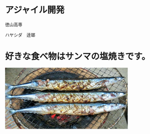 # アジャイル開発
  徳山高専

ハヤシダ　逹瑯

# 好きな食べ物はサンマの塩焼きです。
<img src="1cf2c8ed7a9ac67e3ef6e83be0410dfd_t.jpeg" alt="サンマ" title="秋刀魚" width="400" height="200"/>

